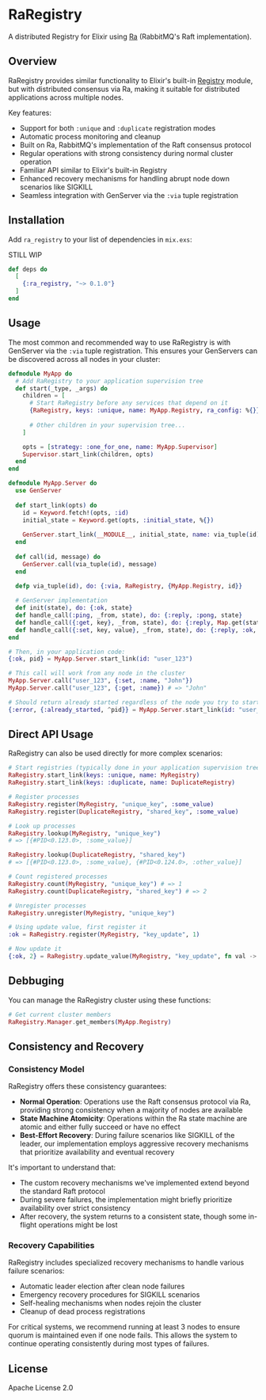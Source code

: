 # RaRegistry

A distributed Registry for Elixir using [Ra](https://github.com/rabbitmq/ra) (RabbitMQ's Raft implementation).

## Overview

RaRegistry provides similar functionality to Elixir's built-in [Registry](https://hexdocs.pm/elixir/Registry.html) module, but with distributed consensus via Ra, making it suitable for distributed applications across multiple nodes.

Key features:
- Support for both `:unique` and `:duplicate` registration modes
- Automatic process monitoring and cleanup
- Built on Ra, RabbitMQ's implementation of the Raft consensus protocol
- Regular operations with strong consistency during normal cluster operation
- Familiar API similar to Elixir's built-in Registry
- Enhanced recovery mechanisms for handling abrupt node down scenarios like SIGKILL
- Seamless integration with GenServer via the `:via` tuple registration

## Installation

Add `ra_registry` to your list of dependencies in `mix.exs`:

STILL WIP

```elixir
def deps do
  [
    {:ra_registry, "~> 0.1.0"}
  ]
end
```

## Usage

The most common and recommended way to use RaRegistry is with GenServer via the `:via` tuple registration. This ensures your GenServers can be discovered across all nodes in your cluster:

```elixir
defmodule MyApp do
  # Add RaRegistry to your application supervision tree
  def start(_type, _args) do
    children = [
      # Start RaRegistry before any services that depend on it
      {RaRegistry, keys: :unique, name: MyApp.Registry, ra_config: %{}}, # any additional :ra config that you want to override goes here
      
      # Other children in your supervision tree...
    ]

    opts = [strategy: :one_for_one, name: MyApp.Supervisor]
    Supervisor.start_link(children, opts)
  end
end

defmodule MyApp.Server do
  use GenServer
  
  def start_link(opts) do
    id = Keyword.fetch!(opts, :id)
    initial_state = Keyword.get(opts, :initial_state, %{})
    
    GenServer.start_link(__MODULE__, initial_state, name: via_tuple(id))
  end
  
  def call(id, message) do
    GenServer.call(via_tuple(id), message)
  end

  defp via_tuple(id), do: {:via, RaRegistry, {MyApp.Registry, id}}
  
  # GenServer implementation
  def init(state), do: {:ok, state}
  def handle_call(:ping, _from, state), do: {:reply, :pong, state}
  def handle_call({:get, key}, _from, state), do: {:reply, Map.get(state, key), state}
  def handle_call({:set, key, value}, _from, state), do: {:reply, :ok, Map.put(state, key, value)}
end

# Then, in your application code:
{:ok, pid} = MyApp.Server.start_link(id: "user_123")

# This call will work from any node in the cluster
MyApp.Server.call("user_123", {:set, :name, "John"})
MyApp.Server.call("user_123", {:get, :name}) # => "John"

# Should return already started regardless of the node you try to start the Server
{:error, {:already_started, ^pid}} = MyApp.Server.start_link(id: "user_123")
```

## Direct API Usage

RaRegistry can also be used directly for more complex scenarios:

```elixir
# Start registries (typically done in your application supervision tree)
RaRegistry.start_link(keys: :unique, name: MyRegistry)
RaRegistry.start_link(keys: :duplicate, name: DuplicateRegistry)

# Register processes
RaRegistry.register(MyRegistry, "unique_key", :some_value)
RaRegistry.register(DuplicateRegistry, "shared_key", :some_value)

# Look up processes
RaRegistry.lookup(MyRegistry, "unique_key")
# => [{#PID<0.123.0>, :some_value}]

RaRegistry.lookup(DuplicateRegistry, "shared_key")
# => [{#PID<0.123.0>, :some_value}, {#PID<0.124.0>, :other_value}]

# Count registered processes
RaRegistry.count(MyRegistry, "unique_key") # => 1
RaRegistry.count(DuplicateRegistry, "shared_key") # => 2

# Unregister processes
RaRegistry.unregister(MyRegistry, "unique_key")

# Using update value, first register it
:ok = RaRegistry.register(MyRegistry, "key_update", 1)

# Now update it
{:ok, 2} = RaRegistry.update_value(MyRegistry, "key_update", fn val -> val + 1 end)
```

## Debbuging

You can manage the RaRegistry cluster using these functions:

```elixir
# Get current cluster members
RaRegistry.Manager.get_members(MyApp.Registry)
```

## Consistency and Recovery

### Consistency Model

RaRegistry offers these consistency guarantees:

- **Normal Operation**: Operations use the Raft consensus protocol via Ra, providing strong consistency when a majority of nodes are available
- **State Machine Atomicity**: Operations within the Ra state machine are atomic and either fully succeed or have no effect
- **Best-Effort Recovery**: During failure scenarios like SIGKILL of the leader, our implementation employs aggressive recovery mechanisms that prioritize availability and eventual recovery

It's important to understand that:
- The custom recovery mechanisms we've implemented extend beyond the standard Raft protocol
- During severe failures, the implementation might briefly prioritize availability over strict consistency
- After recovery, the system returns to a consistent state, though some in-flight operations might be lost

### Recovery Capabilities

RaRegistry includes specialized recovery mechanisms to handle various failure scenarios:

- Automatic leader election after clean node failures
- Emergency recovery procedures for SIGKILL scenarios
- Self-healing mechanisms when nodes rejoin the cluster
- Cleanup of dead process registrations

For critical systems, we recommend running at least 3 nodes to ensure quorum is maintained even if one node fails. This allows the system to continue operating consistently during most types of failures.

## License

Apache License 2.0
